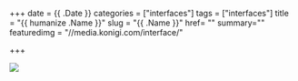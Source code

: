 +++
date = {{ .Date }}
categories = ["interfaces"]
tags = ["interfaces"]
title = "{{ humanize .Name }}"
slug = "{{ .Name }}"
href= ""
summary=""
featuredimg = "//media.konigi.com/interface/"


+++

<img src="//media.konigi.com/interface/{{ .Name }}.png" />
